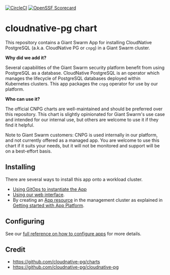 [![CircleCI](https://dl.circleci.com/status-badge/img/gh/giantswarm/cloudnative-pg-app/tree/main.svg?style=svg)](https://dl.circleci.com/status-badge/redirect/gh/giantswarm/cloudnative-pg-app/tree/main)
[![OpenSSF Scorecard](https://api.securityscorecards.dev/projects/github.com/giantswarm/edgedb-app/badge)](https://securityscorecards.dev/viewer/?uri=github.com/giantswarm/edgedb-app)

# cloudnative-pg chart

This repository contains a Giant Swarm App for installing CloudNative PostgreSQL (a.k.a. CloudNative PG or `cnpg`) in a Giant Swarm cluster.

**Why did we add it?**

Several capabilities of the Giant Swarm security platform benefit from using PostgreSQL as a database. CloudNative PostgreSQL is an operator which manages the lifecycle of PostgreSQL databases deployed within Kubernetes clusters. This app packages the `cnpg` operator for use by our platform.

**Who can use it?**

The official CNPG charts are well-maintained and should be preferred over this repository. This chart is slightly opinionated for Giant Swarm's use case and intended for our internal use, but others are welcome to use it if they find it helpful.

Note to Giant Swarm customers: CNPG is used internally in our platform, and not currently offered as a managed app. You are welcome to use this chart if it suits your needs, but it will not be monitored and support will be on a best-effort basis.

## Installing

There are several ways to install this app onto a workload cluster.

- [Using GitOps to instantiate the App](https://docs.giantswarm.io/advanced/gitops/apps/)
- [Using our web interface](https://docs.giantswarm.io/platform-overview/web-interface/app-platform/#installing-an-app).
- By creating an [App resource](https://docs.giantswarm.io/use-the-api/management-api/crd/apps.application.giantswarm.io/) in the management cluster as explained in [Getting started with App Platform](https://docs.giantswarm.io/getting-started/app-platform/).

## Configuring

See our [full reference on how to configure apps](https://docs.giantswarm.io/getting-started/app-platform/app-configuration/) for more details.

## Credit

- <https://github.com/cloudnative-pg/charts>
- <https://github.com/cloudnative-pg/cloudnative-pg>
